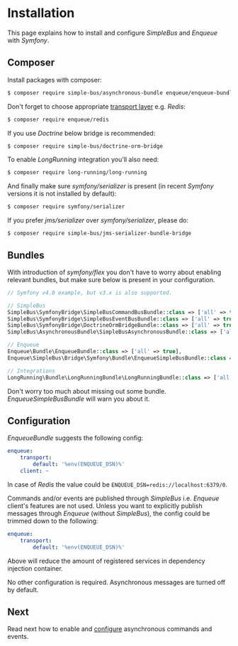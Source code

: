 # Installation

This page explains how to install and configure _SimpleBus_ and _Enqueue_ with _Symfony_.

## Composer

Install packages with composer:

```bash
$ composer require simple-bus/asynchronous-bundle enqueue/enqueue-bundle damax/enqueue-simple-bus-queue-interop
```

Don't forget to choose appropriate [transport layer](https://github.com/php-enqueue/enqueue-dev/blob/master/docs/index.md#transports) e.g. _Redis_:

```bash
$ composer require enqueue/redis
```

If you use _Doctrine_ below bridge is recommended:

```bash
$ composer require simple-bus/doctrine-orm-bridge
```

To enable _LongRunning_ integration you'll also need:

```bash
$ composer require long-running/long-running
``` 

And finally make sure _symfony/serializer_ is present (in recent _Symfony_ versions it is not installed by default):

```bash
$ composer require symfony/serializer
```

If you prefer _jms/serializer_ over _symfony/serializer_, please do:

```
$ composer require simple-bus/jms-serializer-bundle-bridge
```
 
## Bundles

With introduction of _symfony/flex_ you don't have to worry about enabling relevant bundles, but make sure below is present in your configuration. 

```php
// Symfony v4.0 example, but v3.x is also supported.

// SimpleBus
SimpleBus\SymfonyBridge\SimpleBusCommandBusBundle::class => ['all' => true],
SimpleBus\SymfonyBridge\SimpleBusEventBusBundle::class => ['all' => true],
SimpleBus\SymfonyBridge\DoctrineOrmBridgeBundle::class => ['all' => true],
SimpleBus\AsynchronousBundle\SimpleBusAsynchronousBundle::class => ['all' => true],

// Enqueue
Enqueue\Bundle\EnqueueBundle::class => ['all' => true],
Enqueue\SimpleBus\Bridge\Symfony\Bundle\EnqueueSimpleBusBundle::class => ['all' => true],

// Integrations
LongRunning\Bundle\LongRunningBundle\LongRunningBundle::class => ['all' => true],
```

Don't worry too much about missing out some bundle. _EnqueueSimpleBusBundle_ will warn you about it.

## Configuration

_EnqueueBundle_ suggests the following config:

```yaml
enqueue:
    transport:
        default: '%env(ENQUEUE_DSN)%'
    client: ~
```

In case of _Redis_ the value could be `ENQUEUE_DSN=redis://localhost:6379/0`.

Commands and/or events are published through _SimpleBus_ i.e. _Enqueue_ client's features are not used. 
Unless you want to explicitly publish messages through _Enqueue_ (without _SimpleBus_), the config could be trimmed down to the following:

```yaml
enqueue:
    transport:
        default: '%env(ENQUEUE_DSN)%'
``` 

Above will reduce the amount of registered services in dependency injection container.

No other configuration is required. Asynchronous messages are turned off by default.

## Next

Read next how to enable and [configure](configuration.md) asynchronous commands and events.
